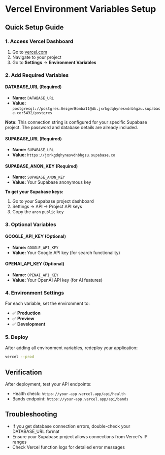 # Vercel Environment Variables Setup

## Quick Setup Guide

### 1. Access Vercel Dashboard
1. Go to [vercel.com](https://vercel.com)
2. Navigate to your project
3. Go to **Settings** → **Environment Variables**

### 2. Add Required Variables

#### DATABASE_URL (Required)
- **Name:** `DATABASE_URL`
- **Value:** `postgresql://postgres:GeigerBomba11@db.jxrkgdqhynesvdnbhgzu.supabase.co:5432/postgres`

**Note:** This connection string is configured for your specific Supabase project. The password and database details are already included.

#### SUPABASE_URL (Required)
- **Name:** `SUPABASE_URL`
- **Value:** `https://jxrkgdqhynesvdnbhgzu.supabase.co`

#### SUPABASE_ANON_KEY (Required)
- **Name:** `SUPABASE_ANON_KEY`
- **Value:** Your Supabase anonymous key

**To get your Supabase keys:**
1. Go to your Supabase project dashboard
2. Settings → API → Project API keys
3. Copy the `anon` `public` key

### 3. Optional Variables

#### GOOGLE_API_KEY (Optional)
- **Name:** `GOOGLE_API_KEY`
- **Value:** Your Google API key (for search functionality)

#### OPENAI_API_KEY (Optional)
- **Name:** `OPENAI_API_KEY`
- **Value:** Your OpenAI API key (for AI features)

### 4. Environment Settings
For each variable, set the environment to:
- ✅ **Production**
- ✅ **Preview** 
- ✅ **Development**

### 5. Deploy
After adding all environment variables, redeploy your application:
```bash
vercel --prod
```

## Verification
After deployment, test your API endpoints:
- Health check: `https://your-app.vercel.app/api/health`
- Bands endpoint: `https://your-app.vercel.app/api/bands`

## Troubleshooting
- If you get database connection errors, double-check your DATABASE_URL format
- Ensure your Supabase project allows connections from Vercel's IP ranges
- Check Vercel function logs for detailed error messages

